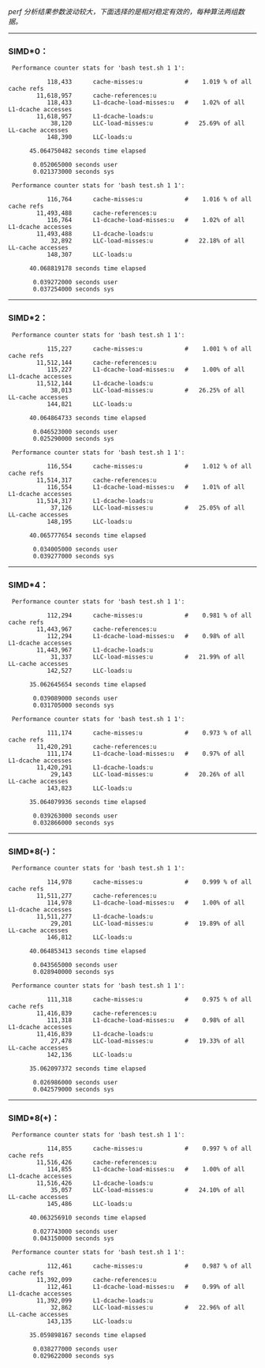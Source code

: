 *perf 分析结果参数波动较大，下面选择的是相对稳定有效的，每种算法两组数据。*

***

### SIMD*0：
	 Performance counter stats for 'bash test.sh 1 1':
	
	           118,433      cache-misses:u            #    1.019 % of all cache refs    
	        11,618,957      cache-references:u                                          
	           118,433      L1-dcache-load-misses:u   #    1.02% of all L1-dcache accesses
	        11,618,957      L1-dcache-loads:u                                           
	            38,120      LLC-load-misses:u         #   25.69% of all LL-cache accesses
	           148,390      LLC-loads:u                                                 
	
	      45.064750482 seconds time elapsed
	
	       0.052065000 seconds user
	       0.021373000 seconds sys
	
	 Performance counter stats for 'bash test.sh 1 1':
	
	           116,764      cache-misses:u            #    1.016 % of all cache refs    
	        11,493,488      cache-references:u                                          
	           116,764      L1-dcache-load-misses:u   #    1.02% of all L1-dcache accesses
	        11,493,488      L1-dcache-loads:u                                           
	            32,892      LLC-load-misses:u         #   22.18% of all LL-cache accesses
	           148,307      LLC-loads:u                                                 
	
	      40.068819178 seconds time elapsed
	
	       0.039272000 seconds user
	       0.037254000 seconds sys

***

### SIMD*2：
	 Performance counter stats for 'bash test.sh 1 1':
	
	           115,227      cache-misses:u            #    1.001 % of all cache refs    
	        11,512,144      cache-references:u                                          
	           115,227      L1-dcache-load-misses:u   #    1.00% of all L1-dcache accesses
	        11,512,144      L1-dcache-loads:u                                           
	            38,013      LLC-load-misses:u         #   26.25% of all LL-cache accesses
	           144,821      LLC-loads:u                                                 
	
	      40.064864733 seconds time elapsed
	
	       0.046523000 seconds user
	       0.025290000 seconds sys
	
	 Performance counter stats for 'bash test.sh 1 1':
	
	           116,554      cache-misses:u            #    1.012 % of all cache refs    
	        11,514,317      cache-references:u                                          
	           116,554      L1-dcache-load-misses:u   #    1.01% of all L1-dcache accesses
	        11,514,317      L1-dcache-loads:u                                           
	            37,126      LLC-load-misses:u         #   25.05% of all LL-cache accesses
	           148,195      LLC-loads:u                                                 
	
	      40.065777654 seconds time elapsed
	
	       0.034005000 seconds user
	       0.039277000 seconds sys

***

### SIMD*4： 
	 Performance counter stats for 'bash test.sh 1 1':
	
	           112,294      cache-misses:u            #    0.981 % of all cache refs    
	        11,443,967      cache-references:u                                          
	           112,294      L1-dcache-load-misses:u   #    0.98% of all L1-dcache accesses
	        11,443,967      L1-dcache-loads:u                                           
	            31,337      LLC-load-misses:u         #   21.99% of all LL-cache accesses
	           142,527      LLC-loads:u                                                 
	
	      35.062645654 seconds time elapsed
	
	       0.039089000 seconds user
	       0.031705000 seconds sys
		   
	 Performance counter stats for 'bash test.sh 1 1':
	
	           111,174      cache-misses:u            #    0.973 % of all cache refs    
	        11,420,291      cache-references:u                                          
	           111,174      L1-dcache-load-misses:u   #    0.97% of all L1-dcache accesses
	        11,420,291      L1-dcache-loads:u                                           
	            29,143      LLC-load-misses:u         #   20.26% of all LL-cache accesses
	           143,823      LLC-loads:u                                                 
	
	      35.064079936 seconds time elapsed
	
	       0.039263000 seconds user
	       0.032866000 seconds sys

***

### SIMD*8(-)：
	 Performance counter stats for 'bash test.sh 1 1':
	
	           114,978      cache-misses:u            #    0.999 % of all cache refs    
	        11,511,277      cache-references:u                                          
	           114,978      L1-dcache-load-misses:u   #    1.00% of all L1-dcache accesses
	        11,511,277      L1-dcache-loads:u                                           
	            29,201      LLC-load-misses:u         #   19.89% of all LL-cache accesses
	           146,812      LLC-loads:u                                                 
	
	      40.064853413 seconds time elapsed
	
	       0.043565000 seconds user
	       0.028940000 seconds sys
	
	 Performance counter stats for 'bash test.sh 1 1':
	
	           111,318      cache-misses:u            #    0.975 % of all cache refs    
	        11,416,839      cache-references:u                                          
	           111,318      L1-dcache-load-misses:u   #    0.98% of all L1-dcache accesses
	        11,416,839      L1-dcache-loads:u                                           
	            27,478      LLC-load-misses:u         #   19.33% of all LL-cache accesses
	           142,136      LLC-loads:u                                                 
	
	      35.062097372 seconds time elapsed
	
	       0.026986000 seconds user
	       0.042579000 seconds sys

***

### SIMD*8(+)：
	 Performance counter stats for 'bash test.sh 1 1':
	
	           114,855      cache-misses:u            #    0.997 % of all cache refs    
	        11,516,426      cache-references:u                                          
	           114,855      L1-dcache-load-misses:u   #    1.00% of all L1-dcache accesses
	        11,516,426      L1-dcache-loads:u                                           
	            35,057      LLC-load-misses:u         #   24.10% of all LL-cache accesses
	           145,486      LLC-loads:u                                                 
	
	      40.063256910 seconds time elapsed
	
	       0.027743000 seconds user
	       0.043150000 seconds sys
	
	 Performance counter stats for 'bash test.sh 1 1':
	
	           112,461      cache-misses:u            #    0.987 % of all cache refs    
	        11,392,099      cache-references:u                                          
	           112,461      L1-dcache-load-misses:u   #    0.99% of all L1-dcache accesses
	        11,392,099      L1-dcache-loads:u                                           
	            32,862      LLC-load-misses:u         #   22.96% of all LL-cache accesses
	           143,135      LLC-loads:u                                                 
	
	      35.059898167 seconds time elapsed
	
	       0.038277000 seconds user
	       0.029622000 seconds sys